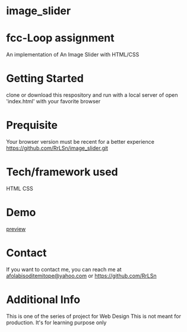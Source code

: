 # image_slider
# fcc-Loop assignment
An implementation of An Image Slider with HTML/CSS

# Getting Started
clone or download this respository and run with a local server of open 'index.html' with your favorite browser

# Prequisite
Your browser version must be recent for a better experience https://github.com/RrLSn/image_slider.git

# Tech/framework used
HTML
CSS

# Demo
[preview]()


# Contact
If you want to contact me, you can reach me at
afolabisoditemitope@yahoo.com or
https://github.com/RrLSn

# Additional Info
This is one of the series of project for Web Design
This is not meant for production. It's for learning purpose only
